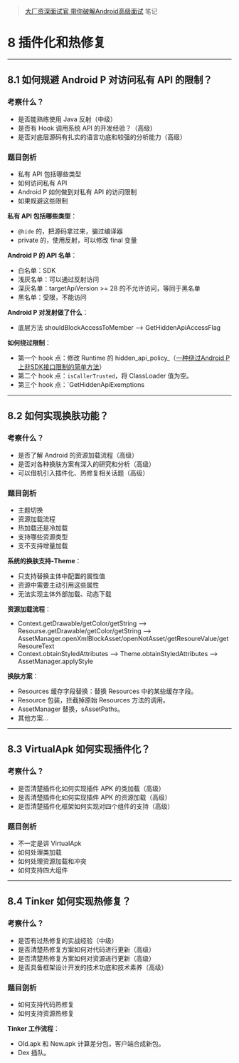 >[大厂资深面试官 带你破解Android高级面试](https://coding.imooc.com/class/317.html) 笔记

# 8 插件化和热修复

---
## 8.1 如何规避 Android P 对访问私有 API 的限制？

### 考察什么？

- 是否能熟练使用 Java 反射（中级）
- 是否有 Hook 调用系统 API 的开发经验？（高级)
- 是否对底层源码有扎实的语言功底和较强的分析能力（高级）

### 题目剖析

- 私有 API 包括哪些类型
- 如何访问私有 API
- Android P 如何做到对私有 API 的访问限制
- 如果规避这些限制

**私有 API 包括哪些类型**：

- `@hide` 的，把源码拿过来，骗过编译器
- private 的，使用反射，可以修改 final 变量

**Android P 的 API 名单**：

- 白名单：SDK
- 浅灰名单：可以通过反射访问
- 深灰名单：targetApiVersion >= 28 的不允许访问，等同于黑名单
- 黑名单：受限，不能访问

**Android P 对发射做了什么**：

- 底层方法 shouldBlockAccessToMember --> GetHiddenApiAccessFlag

**如何绕过限制**：

- 第一个 hook 点：修改 Runtime 的 hidden_api_policy_（[一种绕过Android P上非SDK接口限制的简单方法](https://zhuanlan.zhihu.com/p/37819685)）
- 第二个 hook 点：`isCallerTrusted`，将 ClassLoader 值为空。
- 第三个 hook 点：`GetHiddenApiExemptions

---
## 8.2 如何实现换肤功能？

### 考察什么？

- 是否了解 Android 的资源加载流程（高级）
- 是否对各种换肤方案有深入的研究和分析（高级）
- 可以借机引入插件化、热修复相关话题（高级）

### 题目剖析

- 主题切换
- 资源加载流程
- 热加载还是冷加载
- 支持哪些资源类型
- 支不支持增量加载

**系统的换肤支持-Theme**：

- 只支持替换主体中配置的属性值
- 资源中需要主动引用这些属性
- 无法实现主体外部加载、动态下载

**资源加载流程**：

- Context.getDrawable/getColor/getString --> Resourse.getDrawable/getColor/getString --> AssetManager.openXmlBlockAsset/openNotAsset/getResoureValue/getResoureText
- Context.obtainStyledAttributes --> Theme.obtainStyledAttributes --> AssetManager.applyStyle

**换肤方案**：

- Resources 缓存字段替换：替换 Resources 中的某些缓存字段。
- Resource 包装，拦截掉原始 Resources 方法的调用。
- AssetManager 替换，sAssetPaths。
- 其他方案...

---
## 8.3 VirtualApk 如何实现插件化？

### 考察什么？

- 是否清楚插件化如何实现插件 APK 的类加载（高级）
- 是否清楚插件化如何实现插件 APK 的资源加载（高级）
- 是否清楚插件化框架如何实现对四个组件的支持（高级）

### 题目剖析

- 不一定是讲 VirtualApk
- 如何处理类加载
- 如何处理资源加载和冲突
- 如何支持四大组件

---
## 8.4 Tinker 如何实现热修复？

### 考察什么？

- 是否有过热修复的实战经验（中级）
- 是否清楚热修复方案如何对代码进行更新（高级）
- 是否清楚热修复方案如何对资源进行更新（高级）
- 是否具备框架设计开发的技术功底和技术素养（高级）

### 题目剖析

- 如何支持代码热修复
- 如何支持资源热修复

**Tinker 工作流程**：

- Old.apk 和 New.apk 计算差分包，客户端合成新包。
- Dex 插队。
